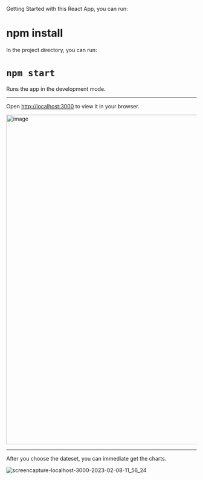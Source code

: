 Getting Started with this React App, you can run:

# npm install

In the project directory, you can run:

# `npm start`

Runs the app in the development mode.

------------------------------------------------------------------------------------------------------------------------------------------------

Open [http://localhost:3000](http://localhost:3000) to view it in your browser.

<img width="871" alt="image" src="https://user-images.githubusercontent.com/103185030/217428310-3b587cbf-e04f-460e-8e9e-60fa78edf92b.png">

------------------------------------------------------------------------------------------------------------------------------------------------

After you choose the dateset, you can immediate get the charts.

![screencapture-localhost-3000-2023-02-08-11_56_24](https://user-images.githubusercontent.com/103185030/217429352-2d77209a-faaf-4dcb-99e1-da67a4d01291.png)


